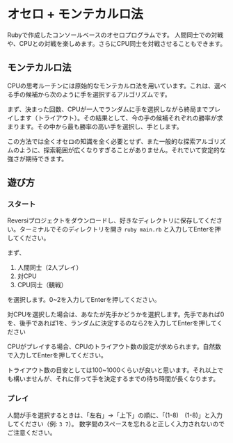 # オセロ + モンテカルロ法

Rubyで作成したコンソールベースのオセロプログラムです。
人間同士での対戦や、CPUとの対戦を楽しめます。さらにCPU同士を対戦させることもできます。

## モンテカルロ法
CPUの思考ルーチンには原始的なモンテカルロ法を用いています。これは、選べる手の候補から次のように手を選択するアルゴリズムです。

まず、決まった回数、CPUが一人でランダムに手を選択しながら終局までプレイします（トライアウト）。その結果として、今の手の候補それぞれの勝率が求まります。その中から最も勝率の高い手を選択し、手とします。

この方法では全くオセロの知識を全く必要とせず、また一般的な探索アルゴリズムのように、探索範囲が広くなりすぎることがありません。それでいて安定的な強さが期待できます。

## 遊び方

### スタート
Reversiプロジェクトをダウンロードし、好きなディレクトリに保存してください。ターミナルでそのディレクトリを開き `ruby main.rb` と入力してEnterを押してください。

まず、
1. 人間同士（2人プレイ）
2. 対CPU
3. CPU同士（観戦）

を選択します。0~2を入力してEnterを押してください。

対CPUを選択した場合は、あなたが先手かどうかを選択します。先手であれば0を、後手であれば1を、ランダムに決定するのなら2を入力してEnterを押してください

CPUがプレイする場合、CPUのトライアウト数の設定が求められます。自然数で入力してEnterを押してください。

トライアウト数の目安としては100~1000くらいが良いと思います。それ以上でも構いませんが、それに伴って手を決定するまでの待ち時間が長くなります。

### プレイ

人間が手を選択するときは、「左右」→「上下」の順に、「(1-8)　(1-8)」と入力してください（例: `3 7`）。
数字間のスペースを忘れると正しく入力されないのでご注意ください。
